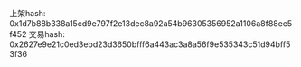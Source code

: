 上架hash: 0x1d7b88b338a15cd9e797f2e13dec8a92a54b96305356952a1106a8f88ee5f452
交易hash: 0x2627e9e21c0ed3ebd23d3650bfff6a443ac3a8a56f9e535343c51d94bff53f36